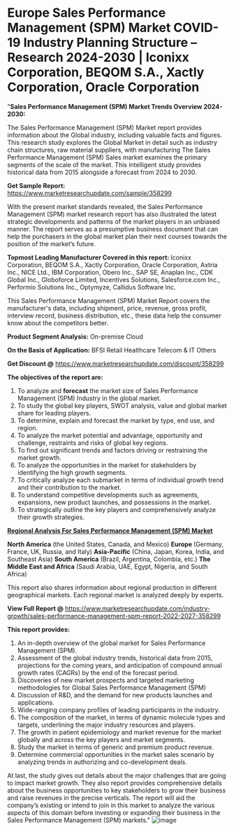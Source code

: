 # Europe Sales Performance Management (SPM) Market COVID-19 Industry Planning Structure – Research 2024-2030 | Iconixx Corporation, BEQOM S.A., Xactly Corporation, Oracle Corporation
"<strong>Sales Performance Management (SPM) Market Trends Overview 2024-2030:</strong>

The Sales Performance Management (SPM) Market report provides information about the Global industry, including valuable facts and figures. This research study explores the Global Market in detail such as industry chain structures, raw material suppliers, with manufacturing The Sales Performance Management (SPM) Sales market examines the primary segments of the scale of the market. This intelligent study provides historical data from 2015 alongside a forecast from 2024 to 2030.

<strong>Get Sample Report:</strong> <a href=https://www.marketresearchupdate.com/sample/358299>https://www.marketresearchupdate.com/sample/358299</a>

With the present market standards revealed, the Sales Performance Management (SPM) market research report has also illustrated the latest strategic developments and patterns of the market players in an unbiased manner. The report serves as a presumptive business document that can help the purchasers in the global market plan their next courses towards the position of the market’s future.

<strong>Topmost Leading Manufacturer Covered in this report:
</strong>Iconixx Corporation, BEQOM S.A., Xactly Corporation, Oracle Corporation, Axtria Inc., NICE Ltd., IBM Corporation, Obero Inc., SAP SE, Anaplan Inc., CDK Global Inc., Globoforce Limited, Incentives Solutions, Salesforce.com Inc., Performio Solutions Inc., Optymyze, Callidus Software Inc.

This Sales Performance Management (SPM) Market Report covers the manufacturer's data, including shipment, price, revenue, gross profit, interview record, business distribution, etc., these data help the consumer know about the competitors better.

<strong>Product Segment Analysis:</strong>
On-premise
Cloud

<strong>On the Basis of Application:</strong>
BFSI
Retail
Healthcare
Telecom & IT
Others

<strong>Get Discount @</strong> <a href=https://www.marketresearchupdate.com/discount/358299>https://www.marketresearchupdate.com/discount/358299</a>

<strong><b>The objectives of the report are:</b></strong>

1) To analyze and <strong><strong>forecast</strong></strong> the market size of Sales Performance Management (SPM) Industry in the global market.
2) To study the global key players, SWOT analysis, value and global market share for leading players.
3) To determine, explain and forecast the market by type, end use, and region.
4) To analyze the market potential and advantage, opportunity and challenge, restraints and risks of global key regions.
5) To find out significant trends and factors driving or restraining the market growth.
6) To analyze the opportunities in the market for stakeholders by identifying the high growth segments.
7) To critically analyze each submarket in terms of individual growth trend and their contribution to the market.
8) To understand competitive developments such as agreements, expansions, new product launches, and possessions in the market.
9) To strategically outline the key players and comprehensively analyze their growth strategies.

<strong><u><b>Regional Analysis For Sales Performance Management (SPM) Market</b></u></strong>

<strong><b>North America</b></strong> (the United States, Canada, and Mexico)
<strong><b>Europe </b></strong>(Germany, France, UK, Russia, and Italy)
<strong><b>Asia-Pacific</b></strong> (China, Japan, Korea, India, and Southeast Asia)
<strong><b>South America</b></strong> (Brazil, Argentina, Colombia, etc.)
<strong><b>The Middle East and Africa</b></strong> (Saudi Arabia, UAE, Egypt, Nigeria, and South Africa)

This report also shares information about regional production in different geographical markets. Each regional market is analyzed deeply by experts.

<strong>View Full Report @</strong> <a href=https://www.marketresearchupdate.com/industry-growth/sales-performance-management-spm-report-2022-2027-358299>https://www.marketresearchupdate.com/industry-growth/sales-performance-management-spm-report-2022-2027-358299</a>

<strong>This report provides:</strong>

1) An in-depth overview of the global market for Sales Performance Management (SPM).
2) Assessment of the global industry trends, historical data from 2015, projections for the coming years, and anticipation of compound annual growth rates (CAGRs) by the end of the forecast period.
3) Discoveries of new market prospects and targeted marketing methodologies for Global Sales Performance Management (SPM)
4) Discussion of R&amp;D, and the demand for new products launches and applications.
5) Wide-ranging company profiles of leading participants in the industry.
6) The composition of the market, in terms of dynamic molecule types and targets, underlining the major industry resources and players.
7) The growth in patient epidemiology and market revenue for the market globally and across the key players and market segments.
8) Study the market in terms of generic and premium product revenue.
9) Determine commercial opportunities in the market sales scenario by analyzing trends in authorizing and co-development deals.

At last, the study gives out details about the major challenges that are going to impact market growth. They also report provides comprehensive details about the business opportunities to key stakeholders to grow their business and raise revenues in the precise verticals. The report will aid the company’s existing or intend to join in this market to analyze the various aspects of this domain before investing or expanding their business in the Sales Performance Management (SPM) markets."
![image](https://github.com/johnrobertjr/Market-Research-Update/assets/154120476/ce8c6dad-851d-4509-89c8-7348267926d9)

